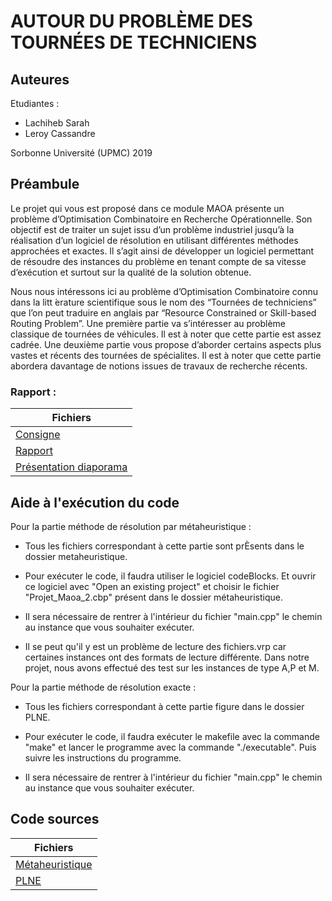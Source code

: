 # AUTOUR DU PROBLÈME DES TOURNÉES DE TECHNICIENS


## Auteures

Etudiantes :

* Lachiheb	Sarah
* Leroy 		Cassandre

Sorbonne Université (UPMC) 2019

## Préambule

Le projet qui vous est proposé dans ce module MAOA présente un problème d’Optimisation Combinatoire en Recherche Opérationnelle. Son objectif est de traiter un sujet issu d’un problème industriel jusqu’à la réalisation d’un logiciel de résolution en utilisant différentes méthodes approchées et exactes. Il s’agit ainsi de développer un logiciel permettant de résoudre des instances du problème en tenant compte de sa vitesse d’exécution et surtout sur la qualité de la solution obtenue.

Nous nous intéressons ici au problème d’Optimisation Combinatoire connu dans la litt ́erature scientifique sous le nom des “Tournées de techniciens” que l’on peut traduire en anglais par “Resource Constrained or Skill-based Routing Problem”.
Une première partie va s’intéresser au problème classique de tournées de véhicules. Il est à noter que cette partie est assez cadrée.
Une deuxième partie vous propose d’aborder certains aspects plus vastes et récents des tournées de spécialites. Il est à noter que cette partie abordera davantage de notions issues de travaux de recherche récents.

### Rapport :

Fichiers  |
------------- | 
[Consigne](https://gitlab.com/ProjetLachiheb/ordonnacement_et_optimisation_combinatoire/blob/master/Projet_Production_Routing1819.pdf) |
[Rapport](https://gitlab.com/ProjetLachiheb/ordonnacement_et_optimisation_combinatoire/blob/master/rapport.pdf) |
[Présentation diaporama](https://gitlab.com/ProjetLachiheb/ordonnacement_et_optimisation_combinatoire/blob/master/MAOA_Presentation.pdf) |

## Aide à l'exécution du code
Pour la partie méthode de résolution par métaheuristique :

- Tous les fichiers correspondant à cette partie sont prÈsents dans le dossier metaheuristique.

- Pour exécuter le code, il faudra utiliser le logiciel codeBlocks. Et ouvrir ce logiciel avec
"Open an existing project" et choisir le fichier "Projet_Maoa_2.cbp" présent dans le dossier
métaheuristique.

- Il sera nécessaire de rentrer à l'intérieur du fichier "main.cpp" le chemin au instance que vous
souhaiter exécuter.

- Il se peut qu'il y est un problème de lecture des fichiers.vrp car certaines instances ont des formats
de lecture différente. Dans notre projet, nous avons effectué des test sur les instances de type A,P et M.


Pour la partie méthode de résolution exacte :

- Tous les fichiers correspondant à cette partie figure dans le dossier PLNE.

- Pour exécuter le code, il faudra exécuter le makefile avec la commande "make" et lancer le programme
avec la commande "./executable". Puis suivre les instructions du programme.

- Il sera nécessaire de rentrer à l'intérieur du fichier "main.cpp" le chemin au instance que vous
souhaiter exécuter.  

## Code sources

Fichiers |
------------- | 
[Métaheuristique](https://gitlab.com/ProjetLachiheb/ordonnacement_et_optimisation_combinatoire/tree/master/Metaheuristique) |
[PLNE](https://gitlab.com/ProjetLachiheb/ordonnacement_et_optimisation_combinatoire/tree/master/PLNE/sources) |


